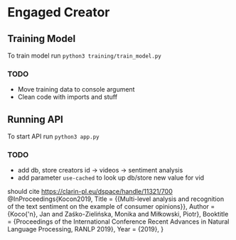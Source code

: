 # Engaged Creator 

## Training Model 

To train model run `python3 training/train_model.py`

### TODO
 - Move training data to console argument
 - Clean code with imports and stuff 

## Running API 

To start API run `python3 app.py`

### TODO 
- add db, store creators id -> videos -> sentiment analysis 
- add parameter `use-cached` to look up db/store new value for vid



should cite  https://clarin-pl.eu/dspace/handle/11321/700
@InProceedings{Kocon2019,
Title = {{Multi-level analysis and recognition of the text sentiment on the example of consumer opinions}},
Author = {Koco{\'n}, Jan and Zaśko-Zielińska, Monika and Miłkowski, Piotr},
Booktitle = {Proceedings of the International Conference Recent Advances in Natural Language Processing, RANLP 2019},
Year = {2019},
}
